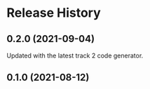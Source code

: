 # Release History

## 0.2.0 (2021-09-04)
Updated with the latest track 2 code generator.

## 0.1.0 (2021-08-12)
